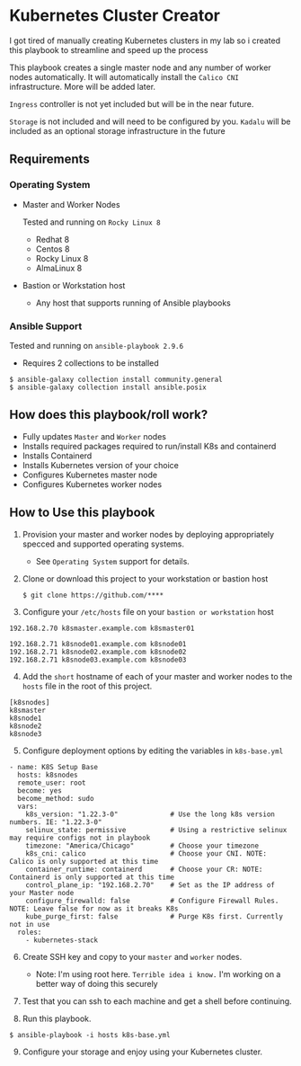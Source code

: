 # Kubernetes Cluster Creator
I got tired of manually creating Kubernetes clusters in my lab so i created this playbook to streamline and speed up the process

This playbook creates a single master node and any number of worker nodes automatically. It will automatically install the `Calico CNI` infrastructure. More will be added later. 

`Ingress` controller is not yet included but will be in the near future.

`Storage` is not included and will need to be configured by you. `Kadalu` will be included as an optional storage infrastructure in the future

## Requirements
### Operating System
- Master and Worker Nodes
    
    Tested and running on `Rocky Linux 8`
    - Redhat 8
    - Centos 8
    - Rocky Linux 8
    - AlmaLinux 8
- Bastion or Workstation host
    - Any host that supports running of Ansible playbooks
### Ansible Support
Tested and running on `ansible-playbook 2.9.6`
- Requires 2 collections to be installed
```
$ ansible-galaxy collection install community.general
$ ansible-galaxy collection install ansible.posix
```
## How does this playbook/roll work?
- Fully updates `Master` and `Worker` nodes
- Installs required packages required to run/install K8s and containerd
- Installs Containerd
- Installs Kubernetes version of your choice
- Configures Kubernetes master node
- Configures Kubernetes worker nodes
## How to Use this playbook

1. Provision your master and worker nodes by deploying appropriately specced and supported operating systems. 
    - See `Operating System` support for details.

2. Clone or download this project to your workstation or bastion host
    ```
    $ git clone https://github.com/****
    ```

3. Configure your `/etc/hosts` file on your `bastion or workstation` host
```
192.168.2.70 k8smaster.example.com k8smaster01

192.168.2.71 k8snode01.example.com k8snode01
192.168.2.71 k8snode02.example.com k8snode02
192.168.2.71 k8snode03.example.com k8snode03
```

4. Add the `short` hostname of each of your master and worker nodes to the `hosts` file in the root of this project.
```
[k8snodes]
k8smaster
k8snode1
k8snode2
k8snode3
```

5. Configure deployment options by editing the variables in `k8s-base.yml`
```
- name: K8S Setup Base
  hosts: k8snodes
  remote_user: root
  become: yes
  become_method: sudo
  vars:
    k8s_version: "1.22.3-0"             # Use the long k8s version numbers. IE: "1.22.3-0"
    selinux_state: permissive           # Using a restrictive selinux may require configs not in playbook
    timezone: "America/Chicago"         # Choose your timezone
    k8s_cni: calico                     # Choose your CNI. NOTE: Calico is only supported at this time
    container_runtime: containerd       # Choose your CR: NOTE: Containerd is only supported at this time
    control_plane_ip: "192.168.2.70"    # Set as the IP address of your Master node
    configure_firewalld: false          # Configure Firewall Rules. NOTE: Leave false for now as it breaks K8s
    kube_purge_first: false             # Purge K8s first. Currently not in use
  roles:
    - kubernetes-stack
```

6. Create SSH key and copy to your `master` and `worker` nodes.
    - Note: I'm using root here. `Terrible idea i know.` I'm working on a better way of doing this securely

7. Test that you can ssh to each machine and get a shell before continuing. 

8. Run this playbook.
```
$ ansible-playbook -i hosts k8s-base.yml
```
9. Configure your storage and enjoy using your Kubernetes cluster.